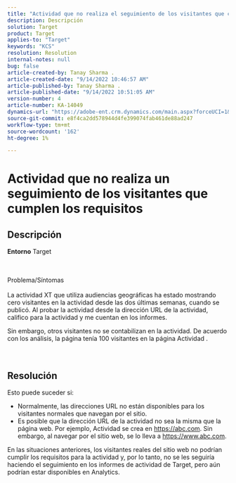```yaml
---
title: "Actividad que no realiza el seguimiento de los visitantes que cumplen los requisitos"
description: Descripción
solution: Target
product: Target
applies-to: "Target"
keywords: "KCS"
resolution: Resolution
internal-notes: null
bug: false
article-created-by: Tanay Sharma .
article-created-date: "9/14/2022 10:46:57 AM"
article-published-by: Tanay Sharma .
article-published-date: "9/14/2022 10:51:05 AM"
version-number: 4
article-number: KA-14049
dynamics-url: "https://adobe-ent.crm.dynamics.com/main.aspx?forceUCI=1&pagetype=entityrecord&etn=knowledgearticle&id=eb27b88a-1a34-ed11-9db1-002248086735"
source-git-commit: e8f4ca2dd578944d4fe399074fab461de88ad247
workflow-type: tm+mt
source-wordcount: '162'
ht-degree: 1%

---
```


# Actividad que no realiza un seguimiento de los visitantes que cumplen los requisitos

## Descripción

<b>Entorno</b>
Target


<br><br>Problema/Síntomas<br><br>
La actividad XT que utiliza audiencias geográficas ha estado mostrando cero visitantes en la actividad desde las dos últimas semanas, cuando se publicó. Al probar la actividad desde la dirección URL de la actividad, califico para la actividad y me cuentan en los informes.



Sin embargo, otros visitantes no se contabilizan en la actividad. De acuerdo con los análisis, la página tenía 100 visitantes en la página Actividad .
<br><br> <br>

## Resolución


Esto puede suceder si:

- Normalmente, las direcciones URL no están disponibles para los visitantes normales que navegan por el sitio.
- Es posible que la dirección URL de la actividad no sea la misma que la página web. Por ejemplo, Actividad se crea en https://abc.com. Sin embargo, al navegar por el sitio web, se lo lleva a https://www.abc.com.


En las situaciones anteriores, los visitantes reales del sitio web no podrían cumplir los requisitos para la actividad y, por lo tanto, no se les seguiría haciendo el seguimiento en los informes de actividad de Target, pero aún podrían estar disponibles en Analytics.
